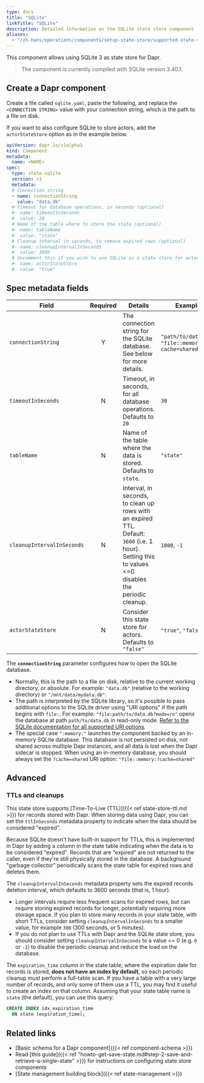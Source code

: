 ```yaml
---
type: docs
title: "SQLite"
linkTitle: "SQLite"
description: Detailed information on the SQLite state store component
aliases:
  - "/zh-hans/operations/components/setup-state-store/supported-state-stores/setup-sqlite/"
---
```


This component allows using SQLite 3 as state store for Dapr.

> The component is currently compiled with SQLite version 3.40.1.

## Create a Dapr component

Create a file called `sqlite.yaml`, paste the following, and replace the `<CONNECTION STRING>` value with your connection string, which is the path to a file on disk.

If you want to also configure SQLite to store actors, add the `actorStateStore` option as in the example below.

```yaml
apiVersion: dapr.io/v1alpha1
kind: Component
metadata:
  name: <NAME>
spec:
  type: state.sqlite
  version: v1
  metadata:
  # Connection string
  - name: connectionString
    value: "data.db"
  # Timeout for database operations, in seconds (optional)
  #- name: timeoutInSeconds
  #  value: 20
  # Name of the table where to store the state (optional)
  #- name: tableName
  #  value: "state"
  # Cleanup interval in seconds, to remove expired rows (optional)
  #- name: cleanupIntervalInSeconds
  #  value: 3600
  # Uncomment this if you wish to use SQLite as a state store for actors (optional)
  #- name: actorStateStore
  #  value: "true"
```

## Spec metadata fields

| Field | Required | Details | Example |
|--------------------|:--------:|---------|---------|
| `connectionString` | Y | The connection string for the SQLite database. See below for more details. | `"path/to/data.db"`, `"file::memory:?cache=shared"`
| `timeoutInSeconds` | N | Timeout, in seconds, for all database operations. Defaults to `20` | `30`
| `tableName` | N | Name of the table where the data is stored. Defaults to `state`. | `"state"`
| `cleanupIntervalInSeconds` | N | Interval, in seconds, to clean up rows with an expired TTL. Default: `3600` (i.e. 1 hour). Setting this to values <=0 disables the periodic cleanup. | `1800`, `-1`
| `actorStateStore` | N | Consider this state store for actors. Defaults to `"false"` | `"true"`, `"false"`

The **`connectionString`** parameter configures how to open the SQLite database.

- Normally, this is the path to a file on disk, relative to the current working directory, or absolute. For example: `"data.db"` (relative to the working directory) or `"/mnt/data/mydata.db"`.
- The path is interpreted by the SQLite library, so it's possible to pass additional options to the SQLite driver using "URI options" if the path begins with `file:`. For example: `"file:path/to/data.db?mode=ro"` opens the database at path `path/to/data.db` in read-only mode. [Refer to the SQLite documentation for all supported URI options](https://www.sqlite.org/uri.html).
- The special case `":memory:"` launches the component backed by an in-memory SQLite database. This database is not persisted on disk, not shared across multiple Dapr instances, and all data is lost when the Dapr sidecar is stopped. When using an in-memory database, you should always set the `?cache=shared` URI option: `"file::memory:?cache=shared"`

## Advanced

### TTLs and cleanups

This state store supports [Time-To-Live (TTL)]({{< ref state-store-ttl.md >}}) for records stored with Dapr. When storing data using Dapr, you can set the `ttlInSeconds` metadata property to indicate when the data should be considered "expired".

Because SQLite doesn't have built-in support for TTLs, this is implemented in Dapr by adding a column in the state table indicating when the data is to be considered "expired". Records that are "expired" are not returned to the caller, even if they're still physically stored in the database. A background "garbage collector" periodically scans the state table for expired rows and deletes them.

The `cleanupIntervalInSeconds` metadata property sets the expired records deletion interval, which defaults to 3600 seconds (that is, 1 hour).

- Longer intervals require less frequent scans for expired rows, but can require storing expired records for longer, potentially requiring more storage space. If you plan to store many records in your state table, with short TTLs, consider setting `cleanupIntervalInSeconds` to a smaller value, for example `300` (300 seconds, or 5 minutes).
- If you do not plan to use TTLs with Dapr and the SQLite state store, you should consider setting `cleanupIntervalInSeconds` to a value <= 0 (e.g. `0` or `-1`) to disable the periodic cleanup and reduce the load on the database.

The `expiration_time` column in the state table, where the expiration date for records is stored, **does not have an index by default**, so each periodic cleanup must perform a full-table scan. If you have a table with a very large number of records, and only some of them use a TTL, you may find it useful to create an index on that column. Assuming that your state table name is `state` (the default), you can use this query:

```sql
CREATE INDEX idx_expiration_time
  ON state (expiration_time);
```

## Related links

- [Basic schema for a Dapr component]({{< ref component-schema >}})
- Read [this guide]({{< ref "howto-get-save-state.md#step-2-save-and-retrieve-a-single-state" >}}) for instructions on configuring state store components
- [State management building block]({{< ref state-management >}})
